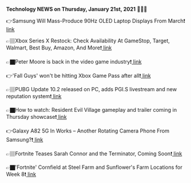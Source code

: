 <b>Technology NEWS on Thursday, January 21st, 2021</b> 📡📡📡 

👉Samsung Will Mass-Produce 90Hz OLED Laptop Displays From March❗️<a href='https://techblock.club/?p=9611'> link</a>

👉🏽Xbox Series X Restock: Check Availability At GameStop, Target, Walmart, Best Buy, Amazon, And More❗️<a href='https://techblock.club/?p=9613'> link</a>

👉🏿Peter Moore is back in the video game industry❗️<a href='https://techblock.club/?p=9615'> link</a>

👉'Fall Guys' won't be hitting Xbox Game Pass after all❗️<a href='https://techblock.club/?p=9617'> link</a>

👉🏽PUBG Update 10.2 released on PC, adds PGI.S livestream and new reputation system❗️<a href='https://techblock.club/?p=9619'> link</a>

👉🏿How to watch: Resident Evil Village gameplay and trailer coming in Thursday showcase❗️<a href='https://techblock.club/?p=9621'> link</a>

👉Galaxy A82 5G In Works – Another Rotating Camera Phone From Samsung?❗️<a href='https://techblock.club/?p=9623'> link</a>

👉🏽Fortnite Teases Sarah Connor and the Terminator, Coming Soon❗️<a href='https://techblock.club/?p=9625'> link</a>

👉🏿'Fortnite' Cornfield at Steel Farm and Sunflower's Farm Locations for Week 8❗️<a href='https://techblock.club/?p=9627'> link</a>

